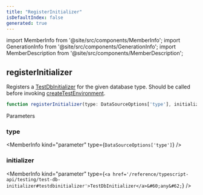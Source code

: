 ```yaml
---
title: "RegisterInitializer"
isDefaultIndex: false
generated: true
---
```

<!-- This file was generated from the Vendure source. Do not modify. Instead, re-run the "docs:build" script -->
import MemberInfo from '@site/src/components/MemberInfo';
import GenerationInfo from '@site/src/components/GenerationInfo';
import MemberDescription from '@site/src/components/MemberDescription';


## registerInitializer

<GenerationInfo sourceFile="packages/testing/src/initializers/initializers.ts" sourceLine="16" packageName="@vendure/testing" />

Registers a <a href='/reference/typescript-api/testing/test-db-initializer#testdbinitializer'>TestDbInitializer</a> for the given database type. Should be called before invoking
<a href='/reference/typescript-api/testing/create-test-environment#createtestenvironment'>createTestEnvironment</a>.

```ts title="Signature"
function registerInitializer(type: DataSourceOptions['type'], initializer: TestDbInitializer<any>): void
```
Parameters

### type

<MemberInfo kind="parameter" type={`DataSourceOptions['type']`} />

### initializer

<MemberInfo kind="parameter" type={`<a href='/reference/typescript-api/testing/test-db-initializer#testdbinitializer'>TestDbInitializer</a>&#60;any&#62;`} />

